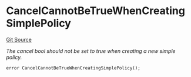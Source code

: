 # CancelCannotBeTrueWhenCreatingSimplePolicy
[Git Source](https://github.com/nayms/contracts-v3/blob/0aa70a4d39a9875c02cd43cc38c09012f52d800e/src/shared/CustomErrors.sol)

*The cancel bool should not be set to true when creating a new simple policy.*


```solidity
error CancelCannotBeTrueWhenCreatingSimplePolicy();
```

